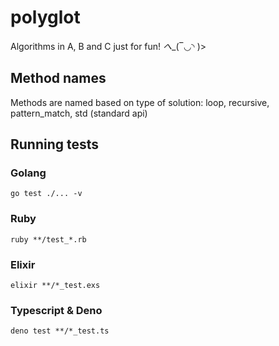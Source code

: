 # polyglot

Algorithms in A, B and C just for fun! _へ__(‾◡◝ )>

## Method names

Methods are named based on type of solution: loop, recursive, pattern_match, std (standard api)

## Running tests

### Golang

`go test ./... -v`

### Ruby

`ruby **/test_*.rb`

### Elixir

`elixir **/*_test.exs`

### Typescript & Deno

`deno test **/*_test.ts`

